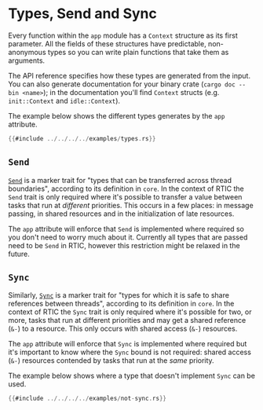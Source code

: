 # Types, Send and Sync

Every function within the `app` module has a `Context` structure as its
first parameter. All the fields of these structures have predictable,
non-anonymous types so you can write plain functions that take them as arguments.

The API reference specifies how these types are generated from the input. You
can also generate documentation for your binary crate (`cargo doc --bin <name>`);
in the documentation you'll find `Context` structs (e.g. `init::Context` and
`idle::Context`).

The example below shows the different types generates by the `app` attribute.

``` rust
{{#include ../../../../examples/types.rs}}
```

## `Send`

[`Send`] is a marker trait for "types that can be transferred across thread
boundaries", according to its definition in `core`. In the context of RTIC the
`Send` trait is only required where it's possible to transfer a value between
tasks that run at *different* priorities. This occurs in a few places: in
message passing, in shared resources and in the initialization of late
resources.

[`Send`]: https://doc.rust-lang.org/core/marker/trait.Send.html

The `app` attribute will enforce that `Send` is implemented where required so
you don't need to worry much about it. Currently all types that are passed need
to be `Send` in RTIC, however this restriction might be relaxed in the future.

## `Sync`

Similarly, [`Sync`] is a marker trait for "types for which it is safe to share
references between threads", according to its definition in `core`. In the
context of RTIC the `Sync` trait is only required where it's possible for two,
or more, tasks that run at different priorities and may get a shared reference
(`&-`) to a resource. This only occurs with shared access (`&-`) resources.

[`Sync`]: https://doc.rust-lang.org/core/marker/trait.Sync.html

The `app` attribute will enforce that `Sync` is implemented where required but
it's important to know where the `Sync` bound is not required: shared access
(`&-`) resources contended by tasks that run at the *same* priority.

The example below shows where a type that doesn't implement `Sync` can be used.

``` rust
{{#include ../../../../examples/not-sync.rs}}
```
